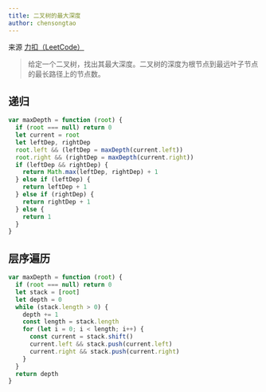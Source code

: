 ```yaml
---
title: 二叉树的最大深度
author: chensongtao
---
```


来源 [力扣（LeetCode）](https://leetcode.cn/problems/maximum-depth-of-binary-tree)

> 给定一个二叉树，找出其最大深度。二叉树的深度为根节点到最远叶子节点的最长路径上的节点数。

## 递归

```js
var maxDepth = function (root) {
  if (root === null) return 0
  let current = root
  let leftDep, rightDep
  root.left && (leftDep = maxDepth(current.left))
  root.right && (rightDep = maxDepth(current.right))
  if (leftDep && rightDep) {
    return Math.max(leftDep, rightDep) + 1
  } else if (leftDep) {
    return leftDep + 1
  } else if (rightDep) {
    return rightDep + 1
  } else {
    return 1
  }
}
```

## 层序遍历

```js
var maxDepth = function (root) {
  if (root === null) return 0
  let stack = [root]
  let depth = 0
  while (stack.length > 0) {
    depth += 1
    const length = stack.length
    for (let i = 0; i < length; i++) {
      const current = stack.shift()
      current.left && stack.push(current.left)
      current.right && stack.push(current.right)
    }
  }
  return depth
}
```

